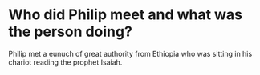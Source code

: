 # Who did Philip meet and what was the person doing?

Philip met a eunuch of great authority from Ethiopia who was sitting in his chariot reading the prophet Isaiah.
